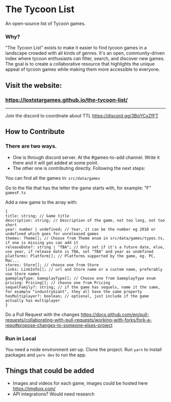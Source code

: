# The Tycoon List

An open-source list of Tycoon games.

### Why?

"The Tycoon List" exists to make it easier to find tycoon games in a landscape crowded with all kinds of genres. It's an open, community-driven index where tycoon enthusiasts can filter, search, and discover new games. The goal is to create a collaborative resource that highlights the unique appeal of tycoon games while making them more accessible to everyone.

## Visit the website:

### https://loststargames.github.io/the-tycoon-list/

---

Join the discord to coordinate about TTL https://discord.gg/3BqYCxZfFT

## How to Contribute

### There are two ways.

- One is through discord server. At the #games-to-add channel. Write it there and it will get added at some point.
- The other one is contributing directly. Following the next steps:

You can find all the games in:
`src/data/games`

Go to the file that has the letter the game starts with, for example: "F"
`gamesF.ts`

Add a new game to the array with:

```
{
title: string; // Game title
description: string; // Description of the game, not too long, not too short
year: number | undefined; // Year, it can be the number eg 2010 or undefined which goes for unreleased games
themes: Theme[]; // Choose from Theme enum in src/data/games/types.ts, if one is missing you can add it
releaseDate?: string | "TBA"; // Only set if it's a future date, else, use year, if release date is TBA, set "TBA" and year as undefined
platforms: Platform[]; // Platforms supported by the game, eg. PC, Mac...
stores: Store[]; // choose one from Store
links: LinkInfo[]; // url and Store name or a custom name, preferably use Store names
gameplayType: GameplayType[]; // Choose one from GameplayType enum
pricing: Pricing[]; // choose one from Pricing
sequelFamily?: string; // if the game has sequels, name it the same, for example "industryGiant", they all have the same property
hasMultiplayer?: boolean; // optional, just include if the game actually has multiplayer
}
```

Do a Pull Request with the changes
https://docs.github.com/en/pull-requests/collaborating-with-pull-requests/working-with-forks/fork-a-repo#propose-changes-to-someone-elses-project

### Run in Local

You need a node environment set-up.
Clone the project. Run `yarn` to install packages and `yarn dev` to run the app.

## Things that could be added

- Images and videos for each game, images could be hosted here https://imgbox.com/
- API integrations? Would need research
